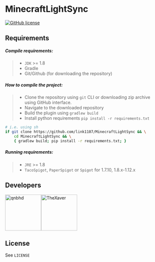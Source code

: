 # MinecraftLightSync

[![GitHub license](https://img.shields.io/github/license/link1107/MinecraftLightSync)](https://github.com/link1107/MinecraftLightSync)

## Requirements

##### Compile requirements:

>- `JDK` >= 1.8
>- Gradle
>- Git/Github (for downloading the repository)

##### How to compile the project:

>- Clone the repository using `git` CLI or downloading zip archive using GitHub interface.
>- Navigate to the downloaded repository
>- Build the plugin using `gradlew build`
>- Install python requirements `pip install -r requirements.txt`

```sh
# i.e. using sh
if git clone https://github.com/link1107/MinecraftLightSync && \
    cd MinecraftLightSync && \
    { gradlew build; pip install -r requirements.txt; }
```

##### Running requirements:

>- `JRE` >= 1.8
>- `TacoSpigot`, `PaperSpigot` or `Spigot` for 1.7.10, 1.8.x-1.12.x

## Developers

[<img alt="qnbhd" src="https://avatars3.githubusercontent.com/u/66795347?s=460&v=4" width="117">](https://github.com/link1107)[<img alt="TheXaver" src="https://avatars0.githubusercontent.com/u/18555344?s=117&u=2cf5d9e4ad349d7c16b5e59bc0382d98a90860a9" width="117">](https://github.com/TheXaver)

## License

See `LICENSE`

